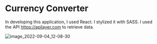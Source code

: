# Currency Converter

In developing this application, I used React. 
I stylized it with SASS.
I used the API https://apilayer.com to retrieve data.


![image_2022-09-04_12-08-30](https://user-images.githubusercontent.com/103375711/188308390-fe82b03c-71cc-43ba-8dc8-d7319aee8426.png)

